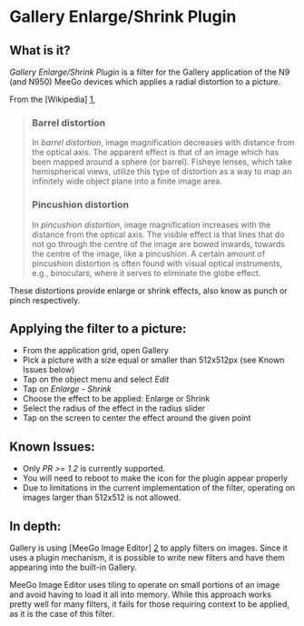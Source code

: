 Gallery Enlarge/Shrink Plugin
=============================

What is it?
-----------

*Gallery Enlarge/Shrink Plugin* is a filter for the Gallery
application of the N9 (and N950) MeeGo devices which applies a radial
distortion to a picture.

From the [Wikipedia] [1],
> ### Barrel distortion
> 
> In *barrel distortion*, image magnification decreases with distance
> from the optical axis. The apparent effect is that of an image which
> has been mapped around a sphere (or barrel). Fisheye lenses, which
> take hemispherical views, utilize this type of distortion as a way to
> map an infinitely wide object plane into a finite image area.
> 
> ### Pincushion distortion
> 
> In *pincushion distortion*, image magnification increases with the
> distance from the optical axis. The visible effect is that lines that
> do not go through the centre of the image are bowed inwards, towards
> the centre of the image, like a pincushion. A certain amount of
> pincushion distortion is often found with visual optical instruments,
> e.g., binoculars, where it serves to eliminate the globe effect.

These distortions provide enlarge or shrink effects, also know as
punch or pinch respectively.

Applying the filter to a picture:
---------------------------------
 * From the application grid, open Gallery
 * Pick a picture with a size equal or smaller than 512x512px (see Known Issues below)
 * Tap on the object menu and select *Edit*
 * Tap on *Enlarge - Shrink*
 * Choose the effect to be applied: Enlarge or Shrink
 * Select the radius of the effect in the radius slider
 * Tap on the screen to center the effect around the given point

Known Issues:
-------------
 * Only *PR >= 1.2* is currently supported.
 * You will need to reboot to make the icon for the plugin appear properly
 * Due to limitations in the current implementation of the filter, operating on
   images larger than 512x512 is not allowed.

In depth:
---------
Gallery is using [MeeGo Image Editor] [2] to apply filters on images. Since it uses
a plugin mechanism, it is possible to write new filters and have them appearing
into the built-in Gallery.

MeeGo Image Editor uses tiling to operate on small portions of an image and
avoid having to load it all into memory. While this approach works pretty well
for many filters, it fails for those requiring context to be applied, as it is the
case of this filter.

[1]: https://en.wikipedia.org/wiki/Distortion_%28optics%29#Radial_distortion "Radial Distortion"
[2]: https://maemo.gitorious.org/meego-image-editor/ "MeeGo Image Editor"
